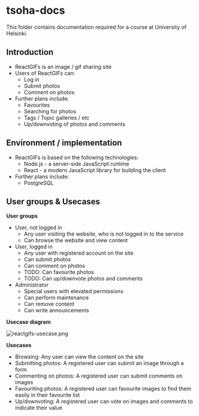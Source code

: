# tsoha-docs

This folder contains documentation required for a course at University of Helsinki.

## Introduction

- ReactGIFs is an image / gif sharing site
- Users of ReactGIFs can:
    - Log in
    - Submit photos
    - Comment on photos
- Further plans include:
    - Favourites
    - Searching for photos
    - Tags / Topic galleries / etc
    - Up/downvoting of photos and comments

## Environment / implementation

- ReactGIFs is based on the following technologies:
    - Node.js - a server-side JavaScript runtime
    - React - a modern JavaScript library for building the client
- Further plans include:
    - PostgreSQL


## User groups & Usecases


**User groups**

- User, not logged in
    - Any user visiting the website, who is not logged in to the service
    - Can browse the website and view content
- User, logged in
    - Any user with registered account on the site
    - Can submit photos
    - Can comment on photos
    - TODO: Can favourite photos
    - TODO: Can up/downvote photos and comments
- Administrator
    - Special users with elevated permissions
    - Can perform maintenance
    - Can remove content
    - Can write announcements

**Usecase diagram**

![reactgifs-usecase.png](reactgifs-usecase.png)

**Usecases**

- Browsing: Any user can view the content on the site
- Submitting photos: A registered user can submit an image through a form
- Commenting on photos: A registered user can submit comments on images
- Favouriting photos: A registered user can favourite images to find them easily in their favourite list
- Up/downvoting: A registered user can vote on images and comments to indicate their value